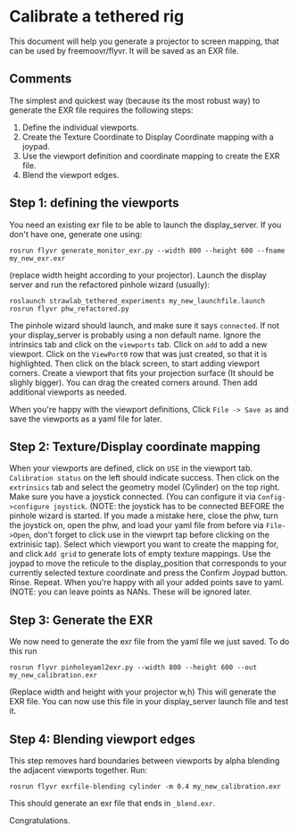# Calibrate a tethered rig

This document will help you generate a projector to screen mapping, that can be
used by freemoovr/flyvr. It will be saved as an EXR file.

## Comments

The simplest and quickest way (because its the most robust way) to generate the
EXR file requires the following steps:

1. Define the individual viewports.
2. Create the Texture Coordinate to Display Coordinate mapping with a joypad.
3. Use the viewport definition and coordinate mapping to create the EXR file.
4. Blend the viewport edges.


## Step 1: defining the viewports

You need an existing exr file to be able to launch the display_server.
If you don't have one, generate one using:

```
rosrun flyvr generate_monitor_exr.py --width 800 --height 600 --fname my_new_exr.exr
```

(replace width height according to your projector).
Launch the display server and run the refactored pinhole wizard (usually):

```
roslaunch strawlab_tethered_experiments my_new_launchfile.launch
rosrun flyvr phw_refactored.py
```

The pinhole wizard should launch, and make sure it says `connected`. If not
your display_server is probably using a non default name. Ignore the intrinsics
tab and click on the `viewports` tab. Click on `add` to add a new viewport.
Click on the `ViewPort0` row that was just created, so that it is highlighted.
Then click on the black screen, to start adding viewport corners. Create
a viewport that fits your projection surface (It should be slighly bigger). You
can drag the created corners around. Then add additional viewports as needed.

When you're happy with the viewport definitions, Click `File -> Save as` and
save the viewports as a yaml file for later.


## Step 2: Texture/Display coordinate mapping

When your viewports are defined, click on `USE` in the viewport tab.
`Calibration status` on the left should indicate success. Then click on the
`extrinsics` tab and select the geometry model (Cylinder) on the top right.
Make sure you have a joystick connected. (You can configure it via
`Config->configure joystick`. (NOTE: the joystick has to be connected BEFORE
the pinhole wizard is started. If you made a mistake here, close the phw, turn
the joystick on, open the phw, and load your yaml file from before via
`File->Open`, don't forget to click use in the viewprt tap before clicking on
the extrinisic tap). Select which viewport you want to create the mapping for,
and click `Add grid` to generate lots of empty texture mappings. Use the joypad
to move the reticule to the display_position that corresponds to your currently
selected texture coordinate and press the Confirm Joypad button. Rinse. Repeat.
When you're happy with all your added points save to yaml. (NOTE: you can leave
points as NANs. These will be ignored later.


## Step 3: Generate the EXR

We now need to generate the exr file from the yaml file we just saved. To do this run

```
rosrun flyvr pinholeyaml2exr.py --width 800 --height 600 --out my_new_calibration.exr
```

(Replace width and height with your projector w,h) This will generate the EXR file.
You can now use this file in your display_server launch file and test it.


## Step 4: Blending viewport edges

This step removes hard boundaries between viewports by alpha blending the
adjacent viewports together. Run:

```
rosrun flyvr exrfile-blending cylinder -m 0.4 my_new_calibration.exr
```

This should generate an exr file that ends in `_blend.exr`.

Congratulations.
